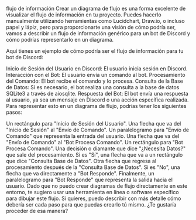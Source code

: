 flujo de información
Crear un diagrama de flujo es una forma excelente de visualizar el flujo de información en tu proyecto. Puedes hacerlo manualmente utilizando herramientas como Lucidchart, Draw.io, o incluso papel y lápiz, pero para proporcionarte una visión de cómo podría ser, vamos a describir un flujo de información genérico para un bot de Discord y cómo podrías representarlo en un diagrama.

Aquí tienes un ejemplo de cómo podría ser el flujo de información para tu bot de Discord:

Inicio de Sesión del Usuario en Discord: El usuario inicia sesión en Discord.
Interacción con el Bot: El usuario envía un comando al bot.
Procesamiento del Comando: El bot recibe el comando y lo procesa.
Consulta de la Base de Datos: Si es necesario, el bot realiza una consulta a la base de datos SQLite3 a través de aiosqlite.
Respuesta del Bot: El bot envía una respuesta al usuario, ya sea un mensaje en Discord o una acción específica realizada.
Para representar esto en un diagrama de flujo, podrías tener los siguientes pasos:

Un rectángulo para "Inicio de Sesión del Usuario".
Una flecha que va del "Inicio de Sesión" al "Envío de Comando".
Un paralelogramo para "Envío de Comando" que representa la entrada del usuario.
Una flecha que va del "Envío de Comando" al "Bot Procesa Comando".
Un rectángulo para "Bot Procesa Comando".
Una decisión o diamante que dice "¿Necesita Datos?" que sale del procesamiento.
Si es "Sí", una flecha que va a un rectángulo que dice "Consulta Base de Datos".
Otra flecha que regresa al procesamiento después de la "Consulta Base de Datos".
Si es "No", una flecha que va directamente a "Bot Responde".
Finalmente, un paralelogramo para "Bot Responde" que representa la salida hacia el usuario.
Dado que no puedo crear diagramas de flujo directamente en este entorno, te sugiero usar una herramienta en línea o software específico para dibujar este flujo. Si quieres, puedo describir con más detalle cómo debería ser cada paso para que puedas crearlo tú mismo. ¿Te gustaría proceder de esa manera?

